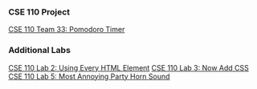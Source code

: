 ### CSE 110 Project
[CSE 110 Team 33: Pomodoro Timer](https://github.com/ntrappe/cse110-w21-group33)

### Additional Labs
[CSE 110 Lab 2: Using Every HTML Element](https://github.com/ntrappe/cse110_lab2)
[CSE 110 Lab 3: Now Add CSS](https://github.com/ntrappe/wi21-cse110-lab3)
[CSE 110 Lab 5: Most Annoying Party Horn Sound](https://github.com/ntrappe/Lab5_PartyHorn)

